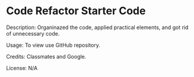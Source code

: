 # Code Refactor Starter Code

Description: Organinazed the code, applied practical elements, and got rid of unnecessary code.

Usage: To view use GitHub repository.

Credits: Classmates and Google.

License: N/A


